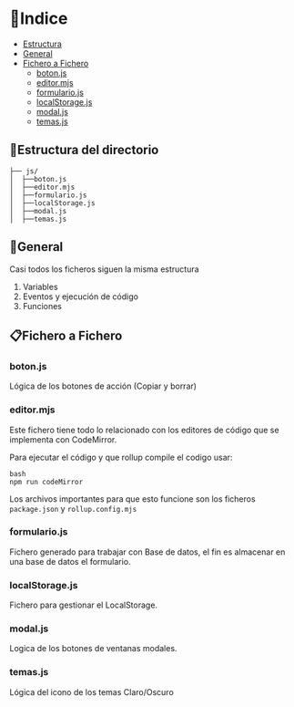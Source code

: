 # 📜Indice 

* [Estructura](#estructura-del-directorio)
* [General](#general)
* [Fichero a Fichero](#fichero-a-fichero)
  * [boton.js](#botonjs)
  * [editor.mjs](#editormjs)
  * [formulario.js](#formulariojs)
  * [localStorage.js](#localstoragejs)
  * [modal.js](#modaljs)
  * [temas.js](#temasjs)


## 📑Estructura del directorio
```
├── js/
│  ├──boton.js
│  ├──editor.mjs
│  ├──formulario.js
│  ├──localStorage.js
│  ├──modal.js
│  ├──temas.js
```

## 📂General

Casi todos los ficheros siguen la misma estructura
1. Variables
2. Eventos y ejecución de código
3. Funciones


## 📋Fichero a Fichero

### boton.js
Lógica de los botones de acción (Copiar y borrar)

### editor.mjs

Este fichero tiene todo lo relacionado con los editores de código que se implementa con CodeMirror.

Para ejecutar el código y que rollup compile el codigo usar: 
```
bash
npm run codeMirror
```
Los archivos importantes para que esto funcione son los ficheros ```package.json``` y ```rollup.config.mjs```

### formulario.js
Fichero generado para trabajar con Base de datos, el fin es almacenar en una base de datos el formulario.

### localStorage.js
Fichero para gestionar el LocalStorage.

### modal.js
Logica de los botones de ventanas modales.

### temas.js
Lógica del icono de los temas Claro/Oscuro 
